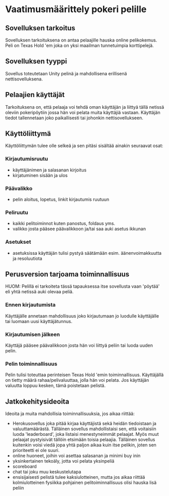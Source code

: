 # Vaatimusmäärittely pokeri pelille

## Sovelluksen tarkoitus

Sovelluksen tarkoituksena on antaa pelaajille hauska online pelikokemus. Peli on Texas Hold 'em joka on yksi maailman tunnetuimpia korttipelejä.

## Sovelluksen tyyppi

Sovellus toteutetaan Unity pelinä ja mahdollisena erillisenä nettisovelluksena.

## Pelaajien käyttäjät

Tarkoituksena on, että pelaaja voi tehdä oman käyttäjän ja liittyä tällä netissä oleviin pokeripöytiin jossa hän voi pelata muita käyttäjiä vastaan. Käyttäjän tiedot tallennetaan joko paikallisesti tai johonkin nettisovellukseen.

## Käyttöliittymä

Käyttöliittymän tulee olle selkeä ja sen pitäsi sisältää ainakin seuraavat osat:

### Kirjautumisruutu

- käyttäjänimen ja salasanan kirjoitus
- kirjatuminen sisään ja ulos

### Päävalikko

- pelin aloitus, lopetus, linkit kirjautumis ruutuun

### Peliruutu

- kaikki pelitoiminnot kuten panostus, foldaus yms.
- valikko josta pääsee päävalikkoon ja/tai saa auki asetus ikkunan

### Asetukset

- asetuksissa käyttäjän tulisi pystyä säätämään esim. äänenvoimakkuutta ja resoluutiota

## Perusversion tarjoama toiminnallisuus

HUOM: Pelillä ei tarkoiteta tässä tapauksessa itse sovellusta vaan 'pöytää' eli yhtä netissä auki olevaa peliä.

### Ennen kirjautumista

Käyttäjälle annetaan mahdollisuus joko kirjautumaan jo luodulle käyttäjälle tai luomaan uusi käyttäjätunnus.

### Kirjautumisen jälkeen

Käyttäjä pääsee päävalikkoon josta hän voi liittyä peliin tai luoda uuden pelin.

### Pelin toiminnallisuus

Pelin tulisi toteuttaa perinteisen Texas Hold 'emin toiminnallisuus. Käyttäjällä on tietty määrä rahaa/pelivaluuttaa, jolla hän voi pelata. Jos käyttäjän valuutta loppuu kesken, tämä poistetaan pelistä.

## Jatkokehitysideoita

Ideoita ja muita mahdollisia toiminnallisuuksia, jos aikaa riittää:

- Herokusovellus joka pitää kirjaa käyttäjistä sekä heidän tiedoistaan ja valuuttamäärästä. Tälläinen sovellus mahdollistaisi sen, että voitaisiin luoda 'leaderboard', joka listaisi menestyneimmät pelaajat. Myös muut pelaajat pystyisivät tällöin etsimään toisia pelaajia. Tälläinen sovellus kuitenkin voisi viedä jopa yhtä paljon aikaa kuin itse pelikin, joten sen prioriteetti ei ole suuri.
- online huoneet, joihin voi asettaa salasanan ja minimi buy inin
- yksinkertainen tekoäly, jotta voi pelata yksinpeliä
- scoreboard
- chat tai joku muu keskustelutapa
- ensisijaisesti pelistä tulee kaksiulotteinen, mutta jos aikaa riittää kolmiulotteinen fysiikka pohjainen pelitoiminnallisuus olisi hauska lisä peliin
